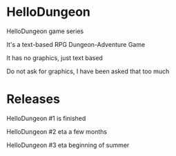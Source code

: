 HelloDungeon
============

HelloDungeon game series

It's a text-based RPG Dungeon-Adventure Game

It has no graphics, just text based

Do not ask for graphics, I have been asked that too much

Releases
=============

HelloDungeon #1 is finished

HelloDungeon #2 eta a few months

HelloDungeon #3 eta beginning of summer

